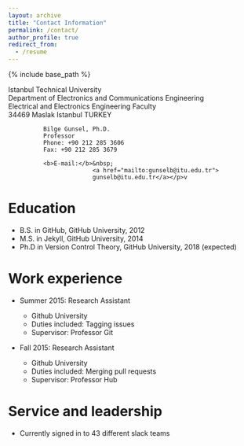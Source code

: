 ```yaml
---
layout: archive
title: "Contact Information"
permalink: /contact/
author_profile: true
redirect_from:
  - /resume
---
```


{% include base_path %}


Istanbul Technical University <br>
							Department of Electronics and Communications 
							Engineering <br>
							Electrical and Electronics Engineering Faculty <br>
							34469 Maslak Istanbul TURKEY</p>
              
              Bilge Gunsel, Ph.D.
              Professor
              Phone: +90 212 285 3606
              Fax: +90 212 285 3679
              
              <b>E-mail:</b>&nbsp;
							<a href="mailto:gunselb@itu.edu.tr">
							gunselb@itu.edu.tr</a></p>v

Education
======
* B.S. in GitHub, GitHub University, 2012
* M.S. in Jekyll, GitHub University, 2014
* Ph.D in Version Control Theory, GitHub University, 2018 (expected)

Work experience
======
* Summer 2015: Research Assistant
  * Github University
  * Duties included: Tagging issues
  * Supervisor: Professor Git

* Fall 2015: Research Assistant
  * Github University
  * Duties included: Merging pull requests
  * Supervisor: Professor Hub
  
Service and leadership
======
* Currently signed in to 43 different slack teams
